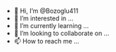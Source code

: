 - 👋 Hi, I’m @Bozoglu411
- 👀 I’m interested in ...
- 🌱 I’m currently learning ...
- 💞️ I’m looking to collaborate on ...
- 📫 How to reach me ...

<!---
Bozoglu411/Bozoglu411 is a ✨ special ✨ repository because its `README.md` (this file) appears on your GitHub profile.
You can click the Preview link to take a look at your changes.
--->
